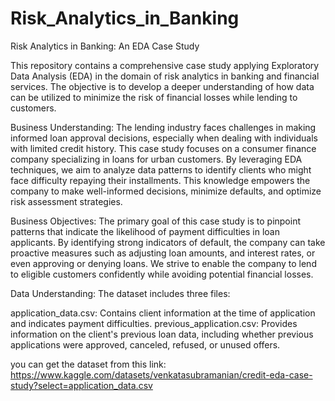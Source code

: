# Risk_Analytics_in_Banking
Risk Analytics in Banking: An EDA Case Study

This repository contains a comprehensive case study applying Exploratory Data Analysis (EDA) in the domain of risk analytics in banking and financial services. The objective is to develop a deeper understanding of how data can be utilized to minimize the risk of financial losses while lending to customers.

Business Understanding:
The lending industry faces challenges in making informed loan approval decisions, especially when dealing with individuals with limited credit history. This case study focuses on a consumer finance company specializing in loans for urban customers. By leveraging EDA techniques, we aim to analyze data patterns to identify clients who might face difficulty repaying their installments. This knowledge empowers the company to make well-informed decisions, minimize defaults, and optimize risk assessment strategies.

Business Objectives:
The primary goal of this case study is to pinpoint patterns that indicate the likelihood of payment difficulties in loan applicants. By identifying strong indicators of default, the company can take proactive measures such as adjusting loan amounts, and interest rates, or even approving or denying loans. We strive to enable the company to lend to eligible customers confidently while avoiding potential financial losses.

Data Understanding:
The dataset includes three files:

application_data.csv: Contains client information at the time of application and indicates payment difficulties.
previous_application.csv: Provides information on the client's previous loan data, including whether previous applications were approved, canceled, refused, or unused offers.


you can get the dataset from this link: https://www.kaggle.com/datasets/venkatasubramanian/credit-eda-case-study?select=application_data.csv
